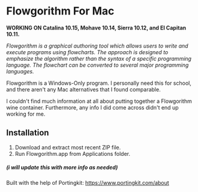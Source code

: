 # Flowgorithm For Mac

**WORKING ON Catalina 10.15, Mohave 10.14, Sierra 10.12, and El Capitan 10.11.**


*Flowgorithm is a graphical authoring tool which allows users to write and execute programs using flowcharts. The approach is designed to emphasize the algorithm rather than the syntax of a specific programming language. The flowchart can be converted to several major programming languages.* 

Flowgorithm is a Windows-Only program. I personally need this for school, and there aren't any Mac alternatives that I found comparable. 

I couldn't find much information at all about putting together a Flowgorithm wine container. Furthermore, any info I did come across didn't end up working for me. 

## Installation

1. Download and extract most recent ZIP file. 
2. Run Flowgorithm.app from Applications folder.

##### (i will update this with more info as needed)

Built with the help of Portingkit: https://www.portingkit.com/about
